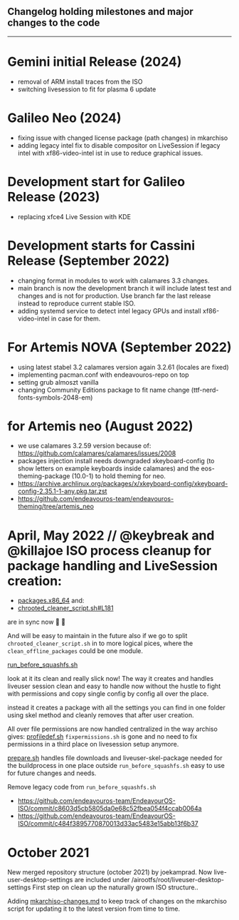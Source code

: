 ## Changelog holding milestones and major changes to the code


---
# Gemini initial Release (2024)
* removal of ARM install traces from the ISO
* switching livesession to fit for plasma 6 update

# Galileo Neo (2024)
* fixing issue with changed license package (path changes) in mkarchiso
* adding legacy intel fix to disable compositor on LiveSession if legacy intel with xf86-video-intel ist in use to reduce graphical issues.

# Development start for Galileo Release (2023)
* replacing xfce4 Live Session with KDE

# Development starts for Cassini Release (September 2022)
* changing format in modules to work with calamares 3.3 changes.
* main branch is now the development branch it will include latest test and changes and is not for production. Use branch far the last release instead to reproduce current stable ISO.
* adding systemd service to detect intel legacy GPUs and install xf86-video-intel in case for them.

# For Artemis NOVA (September 2022)
* using latest stabel 3.2 calamares version again 3.2.61 (locales are fixed)
* implementing pacman.conf with endeavouros-repo on top
* setting grub almoszt vanilla
* changing Community Editions package to fit name change (ttf-nerd-fonts-symbols-2048-em)

# for Artemis neo (August 2022) 
* we use calamares 3.2.59 version because of: https://github.com/calamares/calamares/issues/2008
* packages injection install needs downgraded xkeyboard-config (to show letters on example keyboards inside calamares) 
 and the eos-theming-package (10.0-1) to hold theming for neo.
* https://archive.archlinux.org/packages/x/xkeyboard-config/xkeyboard-config-2.35.1-1-any.pkg.tar.zst
* https://github.com/endeavouros-team/endeavouros-theming/tree/artemis_neo


# April, May 2022 // @keybreak and @killajoe ISO process cleanup for package handling and LiveSession creation:

* [packages.x86_64](https://github.com/endeavouros-team/EndeavourOS-ISO/blob/main/packages.x86_64)
and:
* [chrooted_cleaner_script.sh#L181](https://github.com/endeavouros-team/EndeavourOS-calamares/blob/13511822baa4cb9414d837b9b2ccb258335010aa/calamares/scripts/chrooted_cleaner_script.sh#L181)

are in sync now :clap: :partying_face:

And will be easy to maintain in the future also if we go to split `chrooted_cleaner_script.sh` in to more logical pices, where the `clean_offline_packages` could be one module. 

[run_before_squashfs.sh](https://github.com/endeavouros-team/EndeavourOS-ISO/blob/main/run_before_squashfs.sh)

look at it its clean and really slick now! The way it creates and handles liveuser session clean and easy to handle now without the hustle to fight with permissions and copy single config by config all over the place. 

instead it creates a package with all the settings you can find in one folder using skel method and cleanly removes that after user creation. 

All over file permissions are now handled centralized in the way archiso gives:
[profiledef.sh](https://github.com/endeavouros-team/EndeavourOS-ISO/blob/main/profiledef.sh)
`fixpermissions.sh` is gone and no need to fix permissions in a third place on livesession setup anymore.

[prepare.sh](https://github.com/endeavouros-team/EndeavourOS-ISO/blob/main/prepare.sh)
handles file downloads and liveuser-skel-package needed for the buildprocess in one place outside `run_before_squashfs.sh` easy to use for future changes and needs.

Remove legacy code from `run_before_squashfs.sh`
- https://github.com/endeavouros-team/EndeavourOS-ISO/commit/c8603d5cb5805da0e68c52fbea054f4ccab0064a
- https://github.com/endeavouros-team/EndeavourOS-ISO/commit/c484f3895770870013d33ac5483e15abb13f6b37


# October 2021

New merged repository structure (october 2021) by joekamprad. 
Now live-user-desktop-settings are included under /airootfs/root/liveuser-desktop-settings
First step on clean up the naturally grown ISO structure..

Adding [mkarchiso-changes.md](https://github.com/endeavouros-team/EndeavourOS-ISO/blob/main/mkarchiso-changes.md) to keep track of changes on the mkarchiso script for updating it to the latest version from time to time.
